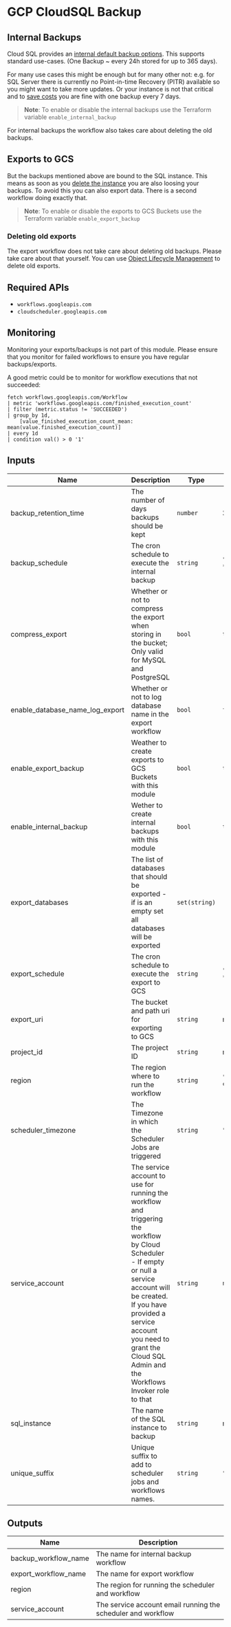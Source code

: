# GCP CloudSQL Backup

## Internal Backups

Cloud SQL provides an [internal default backup options](https://cloud.google.com/sql/docs/mysql/backup-recovery/backups#automated-backups).
This supports standard use-cases. (One Backup ~ every 24h stored for up to 365 days).

For many use cases this might be enough but for many other not:
e.g. for SQL Server there is currently no Point-in-time Recovery (PITR) available so you might want to take more updates.
Or your instance is not that critical and to [save costs](https://cloud.google.com/sql/docs/mysql/backup-recovery/backups#what_backups_cost) you are fine with one backup every 7 days.

> **Note**: To enable or disable the internal backups use the Terraform variable `enable_internal_backup`

For internal backups the workflow also takes care about deleting the old backups.

## Exports to GCS

But the backups mentioned above are bound to the SQL instance.
This means as soon as you [delete the instance](https://cloud.google.com/sql/docs/mysql/delete-instance) you are also loosing your backups.
To avoid this you can also export data. There is a second workflow doing exactly that.

> **Note**: To enable or disable the exports to GCS Buckets use the Terraform variable `enable_export_backup`

### Deleting old exports

The export workflow does not take care about deleting old backups. Please take care about that yourself.
You can use [Object Lifecycle Management](https://cloud.google.com/storage/docs/lifecycle) to delete old exports.

## Required APIs

- `workflows.googleapis.com`
- `cloudscheduler.googleapis.com`

## Monitoring

Monitoring your exports/backups is not part of this module.
Please ensure that you monitor for failed workflows to ensure you have regular backups/exports.

A good metric could be to monitor for workflow executions that not succeeded:

```mql
fetch workflows.googleapis.com/Workflow
| metric 'workflows.googleapis.com/finished_execution_count'
| filter (metric.status != 'SUCCEEDED')
| group_by 1d,
    [value_finished_execution_count_mean: mean(value.finished_execution_count)]
| every 1d
| condition val() > 0 '1'
```

<!-- BEGINNING OF PRE-COMMIT-TERRAFORM DOCS HOOK -->
## Inputs

| Name | Description | Type | Default | Required |
|------|-------------|------|---------|:--------:|
| backup\_retention\_time | The number of days backups should be kept | `number` | `30` | no |
| backup\_schedule | The cron schedule to execute the internal backup | `string` | `"45 2 * * *"` | no |
| compress\_export | Whether or not to compress the export when storing in the bucket; Only valid for MySQL and PostgreSQL | `bool` | `true` | no |
| enable\_database\_name\_log\_export | Whether or not to log database name in the export workflow | `bool` | `false` | no |
| enable\_export\_backup | Weather to create exports to GCS Buckets with this module | `bool` | `true` | no |
| enable\_internal\_backup | Wether to create internal backups with this module | `bool` | `true` | no |
| export\_databases | The list of databases that should be exported - if is an empty set all databases will be exported | `set(string)` | `[]` | no |
| export\_schedule | The cron schedule to execute the export to GCS | `string` | `"15 3 * * *"` | no |
| export\_uri | The bucket and path uri for exporting to GCS | `string` | n/a | yes |
| project\_id | The project ID | `string` | n/a | yes |
| region | The region where to run the workflow | `string` | `"us-central1"` | no |
| scheduler\_timezone | The Timezone in which the Scheduler Jobs are triggered | `string` | `"Etc/GMT"` | no |
| service\_account | The service account to use for running the workflow and triggering the workflow by Cloud Scheduler - If empty or null a service account will be created. If you have provided a service account you need to grant the Cloud SQL Admin and the Workflows Invoker role to that | `string` | `null` | no |
| sql\_instance | The name of the SQL instance to backup | `string` | n/a | yes |
| unique\_suffix | Unique suffix to add to scheduler jobs and workflows names. | `string` | `""` | no |

## Outputs

| Name | Description |
|------|-------------|
| backup\_workflow\_name | The name for internal backup workflow |
| export\_workflow\_name | The name for export workflow |
| region | The region for running the scheduler and workflow |
| service\_account | The service account email running the scheduler and workflow |

<!-- END OF PRE-COMMIT-TERRAFORM DOCS HOOK -->
